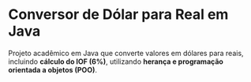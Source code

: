 # Conversor de Dólar para Real em Java

Projeto acadêmico em Java que converte valores em dólares para reais, incluindo **cálculo do IOF (6%)**, utilizando **herança e programação orientada a objetos (POO)**.
